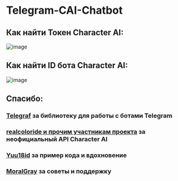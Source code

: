 # Telegram-CAI-Chatbot

## Как найти Токен Character AI: 

![image](https://github.com/Wang-Yubang/Telegram-CAI-Chatbot/assets/142516303/1d9bb215-f49c-47ab-9d2d-29d6bf6ece6f)


## Как найти ID бота Character AI: 


![image](https://github.com/Wang-Yubang/Telegram-CAI-Chatbot/assets/142516303/7e6a9cc8-70f8-42b8-b25a-641a8d5f40a1)



## Спасибо: 
### [Telegraf](https://github.com/telegraf/telegraf) за библиотеку для работы с ботами Telegram
### [realcoloride и прочим участникам проекта](https://github.com/realcoloride/node_characterai) за неофициальный API Character AI
### [Yuu18id](https://github.com/Yuu18id/character-ai-telegraf-chatbot) за пример кода и вдохновение
### [MoralGray](https://github.com/MoralGray) за советы и поддержку



